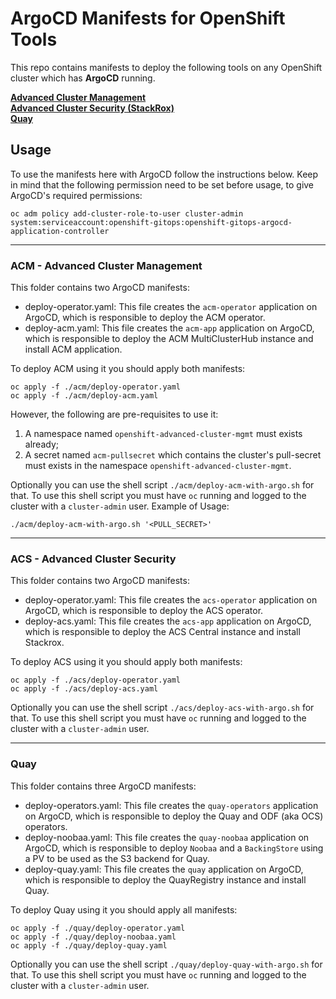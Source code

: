 # ArgoCD Manifests for OpenShift Tools

This repo contains manifests to deploy the following tools on any OpenShift cluster which has **ArgoCD** running.

**[Advanced Cluster Management](#acm---advanced-cluster-management)**<br>
**[Advanced Cluster Security (StackRox)](#acs---advanced-cluster-security)**<br>
**[Quay](#quay)**<br>

## Usage

To use the manifests here with ArgoCD follow the instructions below. Keep in mind that the following permission need to be set before usage, to give ArgoCD's required permissions:

```
oc adm policy add-cluster-role-to-user cluster-admin system:serviceaccount:openshift-gitops:openshift-gitops-argocd-application-controller
```

----

### ACM - Advanced Cluster Management

This folder contains two ArgoCD manifests:
- deploy-operator.yaml: This file creates the `acm-operator` application on ArgoCD, which is responsible to deploy the ACM operator.
- deploy-acm.yaml: This file creates the `acm-app` application on ArgoCD, which is responsible to deploy the ACM MultiClusterHub instance and install ACM application.

To deploy ACM using it you should apply both manifests:

```
oc apply -f ./acm/deploy-operator.yaml
oc apply -f ./acm/deploy-acm.yaml
```

However, the following are pre-requisites to use it:
1. A namespace named `openshift-advanced-cluster-mgmt` must exists already;
2. A secret named `acm-pullsecret` which contains the cluster's pull-secret must exists in the namespace `openshift-advanced-cluster-mgmt`.

Optionally you can use the shell script `./acm/deploy-acm-with-argo.sh` for that. To use this shell script you must have `oc` running and logged to the cluster with a `cluster-admin` user. Example of Usage:

```
./acm/deploy-acm-with-argo.sh '<PULL_SECRET>'
```

----

### ACS - Advanced Cluster Security

This folder contains two ArgoCD manifests:
- deploy-operator.yaml: This file creates the `acs-operator` application on ArgoCD, which is responsible to deploy the ACS operator.
- deploy-acs.yaml: This file creates the `acs-app` application on ArgoCD, which is responsible to deploy the ACS Central instance and install Stackrox.

To deploy ACS using it you should apply both manifests:

```
oc apply -f ./acs/deploy-operator.yaml
oc apply -f ./acs/deploy-acs.yaml
```

Optionally you can use the shell script `./acs/deploy-acs-with-argo.sh` for that. To use this shell script you must have `oc` running and logged to the cluster with a `cluster-admin` user.

----

### Quay

This folder contains three ArgoCD manifests:
- deploy-operators.yaml: This file creates the `quay-operators` application on ArgoCD, which is responsible to deploy the Quay and ODF (aka OCS) operators.
- deploy-noobaa.yaml: This file creates the `quay-noobaa` application on ArgoCD, which is responsible to deploy `Noobaa` and a `BackingStore` using a PV to be used as the S3 backend for Quay.
- deploy-quay.yaml: This file creates the `quay` application on ArgoCD, which is responsible to deploy the QuayRegistry instance and install Quay.

To deploy Quay using it you should apply all manifests:

```
oc apply -f ./quay/deploy-operator.yaml
oc apply -f ./quay/deploy-noobaa.yaml
oc apply -f ./quay/deploy-quay.yaml
```

Optionally you can use the shell script `./quay/deploy-quay-with-argo.sh` for that. To use this shell script you must have `oc` running and logged to the cluster with a `cluster-admin` user.
